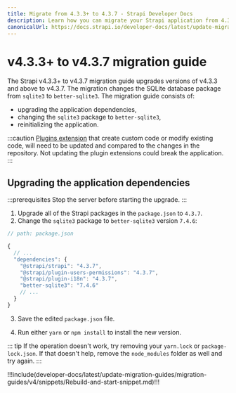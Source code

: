 ```yaml
---
title: Migrate from 4.3.3+ to 4.3.7 - Strapi Developer Docs
description: Learn how you can migrate your Strapi application from 4.3.3+ to 4.3.7.
canonicalUrl: https://docs.strapi.io/developer-docs/latest/update-migration-guides/migration-guides/v4/migration-guide-4.3.3-to-4.3.7.html
---
```


# v4.3.3+ to v4.3.7 migration guide

The Strapi v4.3.3+ to v4.3.7 migration guide upgrades versions of v4.3.3 and above to v4.3.7. The migration changes the SQLite database package from `sqlite3`  to `better-sqlite3`. The migration guide consists of:

- upgrading the application dependencies,
- changing the `sqlite3` package to `better-sqlite3`,
- reinitializing the application.

:::caution
 [Plugins extension](/developer-docs/latest/plugins/users-permissions.md) that create custom code or modify existing code, will need to be updated and compared to the changes in the repository. Not updating the plugin extensions could break the application.
:::

## Upgrading the application dependencies

:::prerequisites
Stop the server before starting the upgrade.
:::

1. Upgrade all of the Strapi packages in the `package.json` to `4.3.7`.
2. Change the `sqlite3` package to `better-sqlite3` version `7.4.6`:

```jsx
// path: package.json

{
  // ...
  "dependencies": {
    "@strapi/strapi": "4.3.7",
    "@strapi/plugin-users-permissions": "4.3.7",
    "@strapi/plugin-i18n": "4.3.7",
    "better-sqlite3": "7.4.6"
    // ...
  }
}

```

3. Save the edited `package.json` file.

4. Run either `yarn` or `npm install` to install the new version.

::: tip
If the operation doesn't work, try removing your `yarn.lock` or `package-lock.json`. If that doesn't help, remove the `node_modules` folder as well and try again.
:::

!!!include(developer-docs/latest/update-migration-guides/migration-guides/v4/snippets/Rebuild-and-start-snippet.md)!!!

